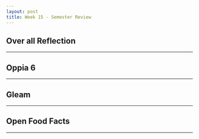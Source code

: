 ```yaml
---
layout: post
title: Week 15 - Semester Review
---
```


## Over all Reflection
------

## Oppia 6
------
## Gleam
------
## Open Food Facts
------
